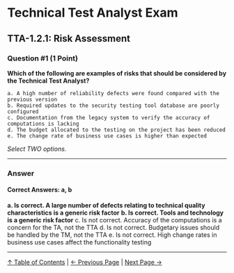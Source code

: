 # Technical Test Analyst Exam

## TTA-1.2.1: Risk Assessment

### Question #1 (1 Point)

**Which of the following are examples of risks that should be considered by the Technical Test Analyst?**

    a. A high number of reliability defects were found compared with the previous version
    b. Required updates to the security testing tool database are poorly configured
    c. Documentation from the legacy system to verify the accuracy of computations is lacking
    d. The budget allocated to the testing on the project has been reduced
    e. The change rate of business use cases is higher than expected

_Select TWO options._

---

### Answer

#### Correct Answers: a, b

**a. Is correct. A large number of defects relating to technical quality characteristics is a generic risk factor**
**b. Is correct. Tools and technology is a generic risk factor**
c. Is not correct. Accuracy of the computations is a concern for the TA, not the TTA
d. Is not correct. Budgetary issues should be handled by the TM, not the TTA
e. Is not correct. High change rates in business use cases affect the functionality testing

---

[↑ Table of Contents](../../README.md#table-of-contents) | [← Previous Page](../6-test-tools-and-automation/6.2-specific-test-tools.md) | [Next Page →](6.2-specific-test-tools.md)
